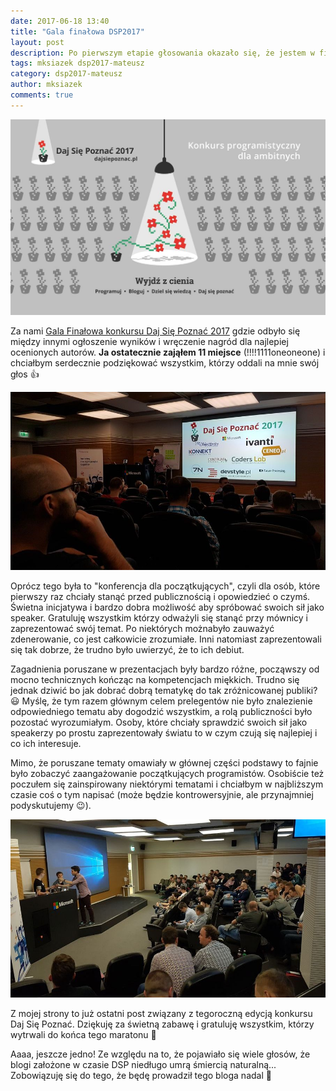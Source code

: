 ```yaml
---
date: 2017-06-18 13:40
title: "Gala finałowa DSP2017"
layout: post
description: Po pierwszym etapie głosowania okazało się, że jestem w finale! Co będzie dalej?!
tags: mksiazek dsp2017-mateusz
category: dsp2017-mateusz
author: mksiazek
comments: true
---
```


![Konkurs Daj Się Poznać 2017](/assets/images/2017/06/dsp/1.jpg)

Za nami [Gala Finałowa konkursu Daj Się Poznać 2017](https://www.facebook.com/events/1403873993014150/?acontext=%7B%22source%22%3A22%2C%22action_history%22%3A%22[%7B%5C%22surface%5C%22%3A%5C%22timeline%5C%22%2C%5C%22mechanism%5C%22%3A%5C%22surface%5C%22%2C%5C%22extra_data%5C%22%3A[]%7D]%22%2C%22has_source%22%3Atrue%7D&source=22&action_history=[%7B%22surface%22%3A%22timeline%22%2C%22mechanism%22%3A%22surface%22%2C%22extra_data%22%3A[]%7D]&has_source=1&pnref=story)
gdzie odbyło się między innymi ogłoszenie wyników i wręczenie nagród dla najlepiej ocenionych autorów. **Ja ostatecznie
zająłem 11 miejsce** (!!!!1111oneoneone) i chciałbym serdecznie podziękować wszystkim, którzy oddali na mnie swój głos :+1:

![DSP](/assets/images/2017/06/dsp/2.jpg)

Oprócz tego była to "konferencja dla początkujących", czyli dla osób, które pierwszy raz chciały stanąć przed publicznością
i opowiedzieć o czymś. Świetna inicjatywa i bardzo dobra możliwość aby spróbować swoich sił jako speaker. Gratuluję
wszystkim którzy odważyli się  stanąć przy mównicy i zaprezentować swój temat. Po niektórych możnabyło zauważyć zdenerowanie,
co jest całkowicie zrozumiałe. Inni natomiast zaprezentowali się tak dobrze, że trudno było uwierzyć, że to ich debiut.

Zagadnienia poruszane w prezentacjach były bardzo różne, począwszy od mocno technicznych kończąc na kompetencjach miękkich.
Trudno się jednak dziwić bo jak dobrać dobrą tematykę do tak zróżnicowanej publiki? :smiley: Myślę, że tym razem głównym
celem prelegentów nie było znalezienie odpowiedniego tematu aby dogodzić wszystkim, a rolą publiczności było pozostać wyrozumiałym.
Osoby, które chciały sprawdzić swoich sił jako speakerzy po prostu zaprezentowały światu to w czym czują się najlepiej i
co ich interesuje.

Mimo, że poruszane tematy omawiały w głównej części podstawy to fajnie było zobaczyć zaangażowanie początkujących programistów.
Osobiście też poczułem się zainspirowany niektórymi tematami i chciałbym w najbliższym czasie coś o tym napisać (może
będzie kontrowersyjnie, ale przynajmniej podyskutujemy :wink:).

![DSP](/assets/images/2017/06/dsp/3.jpg)

Z mojej strony to już ostatni post związany z tegoroczną edycją konkursu Daj Się Poznać. Dziękuję za świetną zabawę
i gratuluję wszystkim, którzy wytrwali do końca tego maratonu :clap:

Aaaa, jeszcze jedno! Ze względu na to, że pojawiało się wiele głosów, że blogi założone w czasie DSP niedługo umrą śmiercią
naturalną... Zobowiązuję się do tego, że będę prowadził tego bloga nadal :punch:
